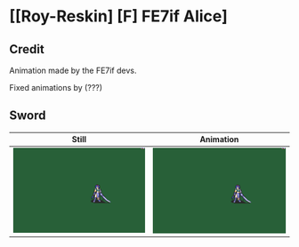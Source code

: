 # [\[Roy-Reskin\] \[F\] FE7if Alice]

## Credit

Animation made by the FE7if devs.

Fixed animations by (???)
	
## Sword

| Still | Animation |
| :---: | :-------: |
| ![Sword still](./Sword_000.png) | ![Sword animation](./Sword.gif) |
